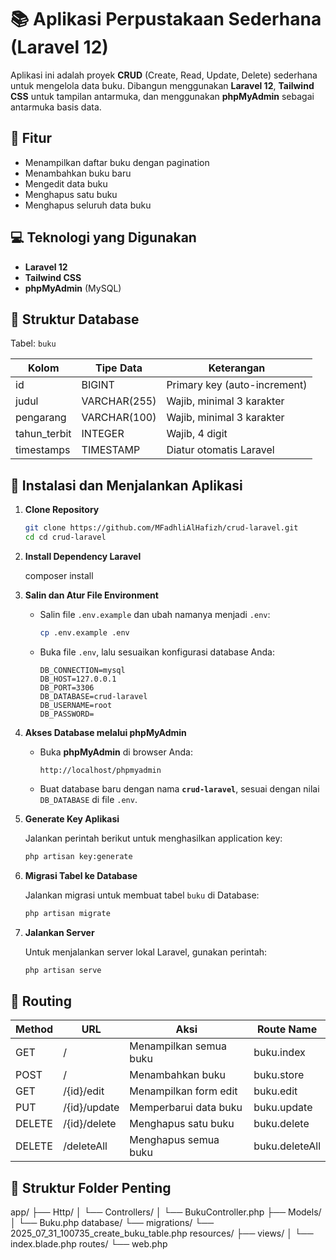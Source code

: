 # 📚 Aplikasi Perpustakaan Sederhana (Laravel 12)

Aplikasi ini adalah proyek **CRUD** (Create, Read, Update, Delete) sederhana untuk mengelola data buku. Dibangun menggunakan **Laravel 12**, **Tailwind CSS** untuk tampilan antarmuka, dan menggunakan **phpMyAdmin** sebagai antarmuka basis data.

## 🔧 Fitur

- Menampilkan daftar buku dengan pagination
- Menambahkan buku baru
- Mengedit data buku
- Menghapus satu buku
- Menghapus seluruh data buku

## 💻 Teknologi yang Digunakan

- **Laravel 12**
- **Tailwind CSS**
- **phpMyAdmin** (MySQL)

## 🧱 Struktur Database

Tabel: `buku`

| Kolom         | Tipe Data      | Keterangan                   |
|---------------|----------------|------------------------------|
| id            | BIGINT         | Primary key (auto-increment) |
| judul         | VARCHAR(255)   | Wajib, minimal 3 karakter    |
| pengarang     | VARCHAR(100)   | Wajib, minimal 3 karakter    |
| tahun_terbit  | INTEGER        | Wajib, 4 digit               |
| timestamps    | TIMESTAMP      | Diatur otomatis Laravel      |

## 🚀 Instalasi dan Menjalankan Aplikasi

1. **Clone Repository**

   ```bash
   git clone https://github.com/MFadhliAlHafizh/crud-laravel.git
   cd cd crud-laravel

2. **Install Dependency Laravel**

   composer install

3. **Salin dan Atur File Environment**

   - Salin file `.env.example` dan ubah namanya menjadi `.env`:
     ```bash
     cp .env.example .env
     ```

   - Buka file `.env`, lalu sesuaikan konfigurasi database Anda:
     ```
     DB_CONNECTION=mysql
     DB_HOST=127.0.0.1
     DB_PORT=3306
     DB_DATABASE=crud-laravel
     DB_USERNAME=root
     DB_PASSWORD=
     ```

4. **Akses Database melalui phpMyAdmin**

   - Buka **phpMyAdmin** di browser Anda:
     ```
     http://localhost/phpmyadmin
     ```

   - Buat database baru dengan nama **`crud-laravel`**, sesuai dengan nilai `DB_DATABASE` di file `.env`.

5. **Generate Key Aplikasi**

   Jalankan perintah berikut untuk menghasilkan application key:
   ```bash
   php artisan key:generate

6. **Migrasi Tabel ke Database**

   Jalankan migrasi untuk membuat tabel `buku` di Database:
   ```bash
   php artisan migrate

7. **Jalankan Server**

   Untuk menjalankan server lokal Laravel, gunakan perintah:
   ```bash
   php artisan serve

## 🧭 Routing

| Method   | URL            | Aksi                    | Route Name       |
|----------|----------------|-------------------------|------------------|
| GET      | /              | Menampilkan semua buku  | buku.index       |
| POST     | /              | Menambahkan buku        | buku.store       |
| GET      | /{id}/edit     | Menampilkan form edit   | buku.edit        |
| PUT      | /{id}/update   | Memperbarui data buku   | buku.update      |
| DELETE   | /{id}/delete   | Menghapus satu buku     | buku.delete      |
| DELETE   | /deleteAll     | Menghapus semua buku    | buku.deleteAll   |


## 📁 Struktur Folder Penting

app/
├── Http/
│   └── Controllers/
│       └── BukuController.php
├── Models/
│   └── Buku.php
database/
└── migrations/
    └── 2025_07_31_100735_create_buku_table.php
resources/
├── views/
│   └── index.blade.php
routes/
└── web.php